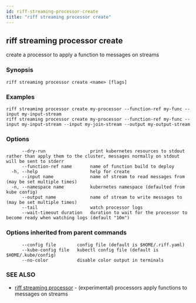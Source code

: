 ```yaml
---
id: riff-streaming-processor-create
title: "riff streaming processor create"
---
```

## riff streaming processor create

create a processor to apply a function to messages on streams

### Synopsis

<todo>

```
riff streaming processor create <name> [flags]
```

### Examples

```
riff streaming processor create my-processor --function-ref my-func --input my-input-stream
riff streaming processor create my-processor --function-ref my-func --input my-input-stream --input my-join-stream --output my-output-stream
```

### Options

```
      --dry-run                 print kubernetes resources to stdout rather than apply them to the cluster, messages normally on stdout will be sent to stderr
      --function-ref name       name of function build to deploy
  -h, --help                    help for create
      --input name              name of stream to read messages from (may be set multiple times)
  -n, --namespace name          kubernetes namespace (defaulted from kube config)
      --output name             name of stream to write messages to (may be set multiple times)
      --tail                    watch processor logs
      --wait-timeout duration   duration to wait for the processor to become ready when watching logs (default "10m")
```

### Options inherited from parent commands

```
      --config file        config file (default is $HOME/.riff.yaml)
      --kube-config file   kubectl config file (default is $HOME/.kube/config)
      --no-color           disable color output in terminals
```

### SEE ALSO

* [riff streaming processor](riff_streaming_processor.md)	 - (experimental) processors apply functions to messages on streams

